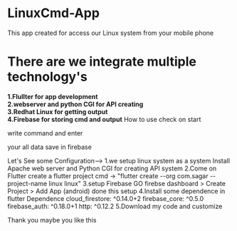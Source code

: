 # LinuxCmd-App

This app created for access our Linux system from your mobile phone

<h1>There are we integrate multiple technology's </h1>
<b>1.Flullter for app development <br>
2.webserver and python  CGI for API creating <br>
3.Redhat Linux for getting output <br>
4.Firebase for storing cmd and output</b>
How to use 
check on start 

write command and enter 

your all data save in firebase 


Let's See some Configuration-->
1.we setup linux system as a system 
Install Apache web server and Python CGI for creating API system 
2.Come on Flutter 
create a flutter project 
cmd -> "flutter create --org com.sagar --project-name linux  linux"
3.setup Firebase 
GO firebse dashboard > Create Project > Add App (android) 
done this setup 
4.Install some dependence in flutter 
Dependence 
  cloud_firestore: ^0.14.0+2
  firebase_core: ^0.5.0
  firebase_auth: ^0.18.0+1
  http: ^0.12.2
5.Download my code and customize 

Thank you maybe you like this 

